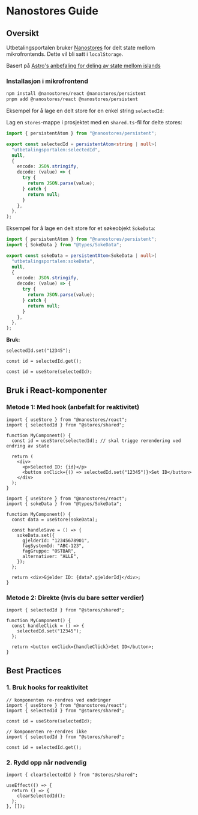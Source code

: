 # Nanostores Guide

## Oversikt

Utbetalingsportalen bruker [Nanostores](https://github.com/nanostores/nanostores) for delt state mellom mikrofrontends. Dette vil bli satt i `localStorage`.

Basert på [Astro's anbefaling for deling av state mellom islands](https://docs.astro.build/en/recipes/sharing-state-islands/)

### Installasjon i mikrofrontend

```bash
npm install @nanostores/react @nanostores/persistent
pnpm add @nanostores/react @nanostores/persistent
```

Eksempel for å lage en delt store for en enkel string `selectedId`:

Lag en `stores`-mappe i prosjektet med en `shared.ts`-fil for delte stores:

```typescript
import { persistentAtom } from "@nanostores/persistent";

export const selectedId = persistentAtom<string | null>(
  "utbetalingsportalen:selectedId",
  null,
  {
    encode: JSON.stringify,
    decode: (value) => {
      try {
        return JSON.parse(value);
      } catch {
        return null;
      }
    },
  },
);
```

Eksempel for å lage en delt store for et søkeobjekt `SokeData`:

```typescript
import { persistentAtom } from "@nanostores/persistent";
import { SokeData } from "@types/SokeData";

export const sokeData = persistentAtom<SokeData | null>(
  "utbetalingsportalen:sokeData",
  null,
  {
    encode: JSON.stringify,
    decode: (value) => {
      try {
        return JSON.parse(value);
      } catch {
        return null;
      }
    },
  },
);
```

**Bruk:**

```tsx
selectedId.set("12345");

const id = selectedId.get();

const id = useStore(selectedId);
```

## Bruk i React-komponenter

### Metode 1: Med hook (anbefalt for reaktivitet)

```tsx
import { useStore } from "@nanostores/react";
import { selectedId } from "@stores/shared";

function MyComponent() {
  const id = useStore(selectedId); // skal trigge rerendering ved endring av state

  return (
    <div>
      <p>Selected ID: {id}</p>
      <button onClick={() => selectedId.set("12345")}>Set ID</button>
    </div>
  );
}
```

```tsx
import { useStore } from "@nanostores/react";
import { sokeData } from "@types/SokeData";

function MyComponent() {
  const data = useStore(sokeData);

  const handleSave = () => {
    sokeData.set({
      gjelderId: "12345678901",
      fagSystemId: "ABC-123",
      fagGruppe: "OSTBAR",
      alternativer: "ALLE",
    });
  };

  return <div>Gjelder ID: {data?.gjelderId}</div>;
}
```

### Metode 2: Direkte (hvis du bare setter verdier)

```tsx
import { selectedId } from "@stores/shared";

function MyComponent() {
  const handleClick = () => {
    selectedId.set("12345");
  };

  return <button onClick={handleClick}>Set ID</button>;
}
```

## Best Practices

### 1. Bruk hooks for reaktivitet

```tsx
// komponenten re-rendres ved endringer
import { useStore } from "@nanostores/react";
import { selectedId } from "@stores/shared";

const id = useStore(selectedId);
```

```tsx
// komponenten re-rendres ikke
import { selectedId } from "@stores/shared";

const id = selectedId.get(); 
```

### 2. Rydd opp når nødvendig

```tsx
import { clearSelectedId } from "@stores/shared";

useEffect(() => {
  return () => {
    clearSelectedId();
  };
}, []);
```
